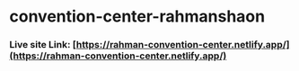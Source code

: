 # convention-center-rahmanshaon
### Live site Link: [https://rahman-convention-center.netlify.app/](https://rahman-convention-center.netlify.app/)
